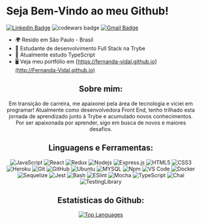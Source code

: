<div>
  <h1>Seja Bem-Vindo ao meu Github!</h1>
  </div>
<div style="display: inline_block">
  
[![Linkedin Badge](https://img.shields.io/badge/-Linkedin-blue?style=flat-square&logo=Linkedin&logoColor=white&link=https://www.linkedin.com/in/fernanda-vidal-de-jesus/)](https://www.linkedin.com/in/fernanda-vidal-de-jesus/) 
<img src="https://www.codewars.com/users/jhoffner/badges/micro" alt="codewars badge" />
[![Gmail Badge](https://img.shields.io/badge/-Gmail-c14438?style=flat-square&logo=Gmail&logoColor=white&link=mailto:fevidal.dev@gmail.com)](mailto:fevidal.dev@gmail.com)
</div>

* 🌍  Resido em São Paulo - Brasil
* 🚀  Estudante de desenvolvimento Full Stack na Trybe
* 🌱  Atualmente estudo TypeScript
* 🖥️  Veja meu portfólio em [https://fernanda-vidal.github.io](http://Fernanda-Vidal.github.io)

<div align="center">
<h2>Sobre mim:</h2>
Em transição de carreira, me apaixonei pela área de tecnologia e viciei em programar! Atualmente como desenvolvedora Front End, tenho trilhado esta jornada de aprendizado junto à Trybe e acumulado novos conhecimentos.
Por ser apaixonada por aprender, sigo em busca de novos e maiores desafios.


<div align="center">
<h2>Linguagens e Ferramentas:</h2>


![JavaScript](https://img.shields.io/badge/-JavaScript-black?style=flat-square&logo=javascript)
![React](https://img.shields.io/badge/-React-black?style=flat-square&logo=react)
![Redux](https://img.shields.io/badge/-Redux-black?style=flat-square&logo=Redux&logoColor=purple)
![Nodejs](https://img.shields.io/badge/-Nodejs-black?style=flat-square&logo=Node.js)
![Express.js](https://img.shields.io/badge/-Express-black?style=flat-square&logo=expressjs)
![HTML5](https://img.shields.io/badge/-HTML5-black?style=flat-square&logo=html5&logoColor=orange)
![CSS3](https://img.shields.io/badge/-CSS3-black?style=flat-square&logo=css3&logoColor=blue)
![Heroku](https://img.shields.io/badge/-Heroku-black?style=flat-square&logo=heroku&logoColor=C295BE)
![Git](https://img.shields.io/badge/-Git-black?style=flat-square&logo=git)
![GitHub](https://img.shields.io/badge/-GitHub-black?style=flat-square&logo=github)
![Ubuntu](https://img.shields.io/badge/-Ubuntu-black?style=flat-square&logo=ubuntu)
![MYSQL](https://img.shields.io/badge/MySQL-00000F?style=flat-square&logo=mysql&logoColor=white)
![Npm](https://img.shields.io/badge/-npm-black?style=flat-square&logo=npm)
![VS Code](http://img.shields.io/badge/-VS%20Code-black?style=flat-square&logo=visual-studio-code&logoColor=blue)
![Docker](https://img.shields.io/badge/-Docker-black?style=flat-square&logo=docker)
![Sequelize](https://img.shields.io/badge/-Sequelize-black?style=flat-square&logo=sequelize)
![Jest](https://img.shields.io/badge/-Jest-black?style=flat-square&logo=jest&logoColor=red)
![Bash](https://img.shields.io/badge/-Bash-black?style=flat-square&logo=Bash)
![ESlint](https://img.shields.io/badge/-ESlint-black?style=flat-square&logo=eslint&logoColor=purple)
![Mocha](https://img.shields.io/badge/-Mocha-black?style=flat-square&logo=mocha&logoColor=brown)
![TypeScript](https://img.shields.io/badge/-TypeScript-black?style=flat-square&logo=typescript&logoColor=blue)
![Chai](https://img.shields.io/badge/-Chai-black?style=flat-square&logo=chai&logoColor=red)
![TestingLibrary](https://img.shields.io/badge/-TestingLibrary-black?style=flat-square&logo=testinglibrary&logoColor=red)
</div>

<div align="center">
<h2>Estatísticas do Github:</h2>
 
<div width="100%" align="center">
  <a href="https://github.com/Fernanda-Vidal" align="left"><img src="https://github-readme-stats.vercel.app/api/top-langs/?username=Fernanda-Vidal&langs_count=10&title_color=14b8a6&text_color=ffffff&icon_color=14b8a6&bg_color=171717&locale=en&custom_title=Top%20%Languages&theme=dark" alt="Top Languages" /></a>
</div>
